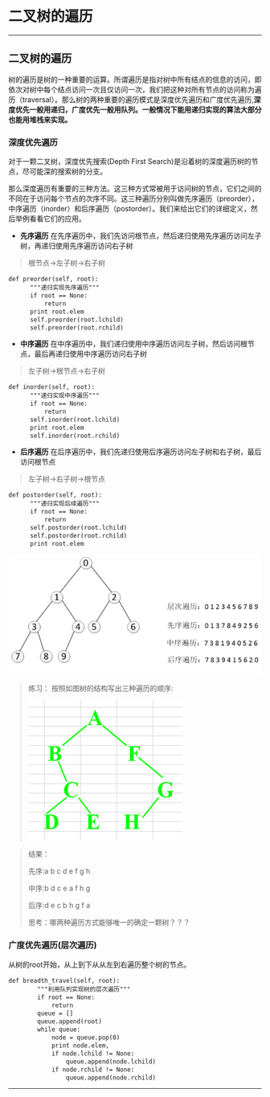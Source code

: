 # 二叉树的遍历


***

## 二叉树的遍历
树的遍历是树的一种重要的运算。所谓遍历是指对树中所有结点的信息的访问，即依次对树中每个结点访问一次且仅访问一次，我们把这种对所有节点的访问称为遍历（traversal）。那么树的两种重要的遍历模式是深度优先遍历和广度优先遍历,**深度优先一般用递归，广度优先一般用队列。一般情况下能用递归实现的算法大部分也能用堆栈来实现。**

### 深度优先遍历
对于一颗二叉树，深度优先搜索(Depth First Search)是沿着树的深度遍历树的节点，尽可能深的搜索树的分支。

那么深度遍历有重要的三种方法。这三种方式常被用于访问树的节点，它们之间的不同在于访问每个节点的次序不同。这三种遍历分别叫做先序遍历（preorder），中序遍历（inorder）和后序遍历（postorder）。我们来给出它们的详细定义，然后举例看看它们的应用。

* **先序遍历** 在先序遍历中，我们先访问根节点，然后递归使用先序遍历访问左子树，再递归使用先序遍历访问右子树

> 根节点->左子树->右子树

```
def preorder(self, root):
      """递归实现先序遍历"""
      if root == None:
          return
      print root.elem
      self.preorder(root.lchild)
      self.preorder(root.rchild)
```

* **中序遍历** 在中序遍历中，我们递归使用中序遍历访问左子树，然后访问根节点，最后再递归使用中序遍历访问右子树
> 左子树->根节点->右子树

```
def inorder(self, root):
      """递归实现中序遍历"""
      if root == None:
          return
      self.inorder(root.lchild)
      print root.elem
      self.inorder(root.rchild)
```

* **后序遍历** 在后序遍历中，我们先递归使用后序遍历访问左子树和右子树，最后访问根节点
> 左子树->右子树->根节点

```
def postorder(self, root):
      """递归实现后续遍历"""
      if root == None:
          return
      self.postorder(root.lchild)
      self.postorder(root.rchild)
      print root.elem
```

![](images/三种遍历结果.jpg)

> 练习： 按照如图树的结构写出三种遍历的顺序:
>
> ![](images/树练习.png)

> 结果：
>
> 先序:a b c d e f g h
>
> 中序:b d c e a f h g
>
> 后序:d e c b h g f a
>
> 思考：哪两种遍历方式能够唯一的确定一颗树？？？

### 广度优先遍历(层次遍历)

从树的root开始，从上到下从从左到右遍历整个树的节点。

```
def breadth_travel(self, root):
        """利用队列实现树的层次遍历"""
        if root == None:
            return
        queue = []
        queue.append(root)
        while queue:
            node = queue.pop(0)
            print node.elem,
            if node.lchild != None:
                queue.append(node.lchild)
            if node.rchild != None:
                queue.append(node.rchild)
```


***